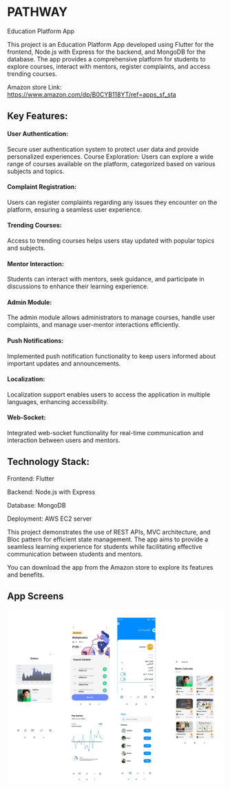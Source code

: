 # PATHWAY


Education Platform App

This project is an Education Platform App developed using Flutter for the frontend, Node.js with Express for the backend, and MongoDB for the database. The app provides a comprehensive platform for students to explore courses, interact with mentors, register complaints, and access trending courses.

Amazon store Link: https://www.amazon.com/dp/B0CYB118YT/ref=apps_sf_sta

## Key Features:

#### User Authentication:
Secure user authentication system to protect user data and provide personalized experiences.
Course Exploration:
Users can explore a wide range of courses available on the platform, categorized based on various subjects and topics.

#### Complaint Registration:
Users can register complaints regarding any issues they encounter on the platform, ensuring a seamless user experience.

#### Trending Courses:
Access to trending courses helps users stay updated with popular topics and subjects.

#### Mentor Interaction:
Students can interact with mentors, seek guidance, and participate in discussions to enhance their learning experience.

#### Admin Module:
The admin module allows administrators to manage courses, handle user complaints, and manage user-mentor interactions efficiently.

#### Push Notifications:
Implemented push notification functionality to keep users informed about important updates and announcements.

#### Localization:
Localization support enables users to access the application in multiple languages, enhancing accessibility.

#### Web-Socket:
 Integrated web-socket functionality for real-time communication and interaction between users and mentors.

## Technology Stack:

Frontend: Flutter

Backend: Node.js with Express

Database: MongoDB

Deployment: AWS EC2 server

This project demonstrates the use of REST APIs, MVC architecture, and Bloc pattern for efficient state management. The app aims to provide a seamless learning experience for students while facilitating effective communication between students and mentors.

You can download the app from the Amazon store to explore its features and benefits.

## App Screens

![screenshot](pathway_screens.png)

